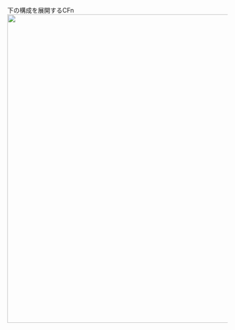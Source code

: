 下の構成を展開するCFn
<img src="https://user-images.githubusercontent.com/44140439/97112670-fe72d000-1728-11eb-946a-9609c8da2996.png" width="519px" height="706px">

